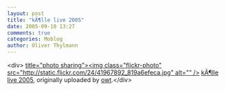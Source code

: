 ```yaml
---
layout: post
title: "kÃ¶lle live 2005"
date: 2005-09-10 13:27
comments: true
categories: Moblog
author: Oliver Thylmann
---
```



&lt;div&gt;	[ title=&quot;photo sharing&quot;&gt;&lt;img class=&quot;flickr-photo&quot; src=&quot;http://static.flickr.com/24/41967892_819a6efeca.jpg&quot; alt=&quot;&quot; /&gt;](http://www.flickr.com/photos/oliver/41967892/)	[kÃ¶lle live 2005](http://www.flickr.com/photos/oliver/41967892/), originally uploaded by [owt](http://www.flickr.com/people/oliver/).&lt;/div&gt;					

